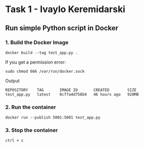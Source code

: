# Task 1 - Ivaylo Keremidarski
## Run simple Python script in Docker

### 1. Build the Docker Image
```
docker build --tag test_app.py .
```

If you get a permission error:
```shell
sudo chmod 666 /var/run/docker.sock
```

Output
```
REPOSITORY    TAG       IMAGE ID       CREATED        SIZE
test_app.py   latest    0cf7a4d758b4   46 hours ago   920MB
```

### 2. Run the container
```shell
docker run --publish 5001:5001 test_app.py
```

### 3. Stop the container
```shell
ctrl + c
```
